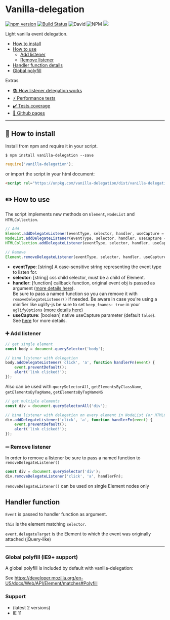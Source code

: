 # Vanilla-delegation

[![npm version](https://badge.fury.io/js/vanilla-delegation.svg)](https://badge.fury.io/js/vanilla-delegation) [![Build Status](https://travis-ci.org/Matriz88/vanilla-delegation.svg?branch=master)](https://travis-ci.org/Matriz88/vanilla-delegation) ![David](https://img.shields.io/david/Matriz88/vanilla-delegation) ![NPM](https://img.shields.io/npm/l/vanilla-delegation) ![](https://github.com/Matriz88/vanilla-delegation/workflows/Build%20%26%20Tests/badge.svg)

Light vanilla event delegation.

* [How to install](#-how-to-install)
* [How to use](#️-how-to-use)
   * [Add listener](#-add-listener)
   * [Remove listener](#-remove-listener)
* [Handler function details](#handler-function)
* [Global polyfill](#global-polyfill-ie9-support)

Extras
* [📚 How listener delegation works](/extras/how-delegation-lookup-works.md)
* [⚡ Performance tests](/extras/performance-test.md)
* [✔️ Tests coverage](https://matriz88.github.io/vanilla-delegation/extras/coverage_reports/lcov-report/index.html)
* [📄 Github pages](https://matriz88.github.io/vanilla-delegation/)

---

## 🔧 How to install

Install from npm and require it in your script.

```
$ npm install vanilla-delegation --save
```
```javascript
require('vanilla-delegation');
```
or import the script in your html document:
```html
<script rel="https://unpkg.com/vanilla-delegation/dist/vanilla-delegation.min.js" />
```
## ✏️ How to use
The script implements new methods on `Element`, `NodeList` and `HTMLCollection`.
```javascript
// Add
Element.addDelegateListener(eventType, selector, handler, useCapture = false)
NodeList.addDelegateListener(eventType, selector, handler, useCapture = false)
HTMLCollection.addDelegateListener(eventType, selector, handler, useCapture = false)

// Remove
Element.removeDelegateListener(eventType, selector, handler, useCapture = false)
```

- **eventType**: [string] A case-sensitive string representing the event type to listen for.
- **selector**: [string] css child selector, must be a child of Element.
- **handler**: [function] callback function, original event obj is passed as argument ([more details here](#handler-function)).<br />
Be sure to pass a named function so you can remove it with `removeDelegateListener()` if needed. Be aware in case you're using a minifier like uglify-js be sure to set `keep_fnames: true` in your `uglifyOptions` ([more details here](https://webpack.js.org/plugins/uglifyjs-webpack-plugin/#uglifyoptions))
- **useCapture**: [boolean] native useCapture parameter (default `false`). See [here](https://developer.mozilla.org/it/docs/Web/API/Element/addEventListener) for more details.

### ➕ Add listener

```javascript
// get single element
const body = document.querySelector('body');

// bind listener with delegation
body.addDelegateListener('click', 'a', function handlerFn(event) {
    event.preventDefault();
    alert('link clicked!');
});
```
Also can be used with `querySelectorAll`, `getElementsByClassName`, `getElementsByTagName`, `getElementsByTagNameNS`
```javascript
// get multiple elements
const div = document.querySelectorAll('div');

// bind listener with delegation on every element in NodeList (or HTMLCollection)
div.addDelegateListener('click', 'a', function handlerFn(event) {
    event.preventDefault();
    alert('link clicked!');
});
```

### ➖ Remove listener
In order to remove a listener be sure to pass a named function to `removeDelegateListener()`
```javascript
const div = document.querySelector('div');
div.removeDelegateListener('click', 'a', handlerFn);
```

`removeDelegateListener()` can be used on single Element nodes only

## Handler function
`Event` is passed to handler function as argument.

`this` is the element matching `selector`.

`event.delegateTarget` is the Element to which the event was originally attached (jQuery-like)

---

### Global polyfill (IE9+ support)

A global polyfill is included by default with vanilla-delegation:

See https://developer.mozilla.org/en-US/docs/Web/API/Element/matches#Polyfill

### Support
- (latest 2 versions)
- IE 11

